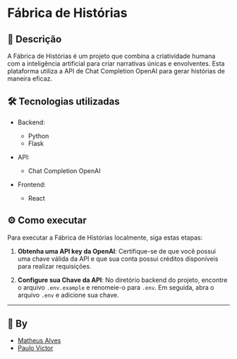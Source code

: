 # Fábrica de Histórias

## 🚀 Descrição

A Fábrica de Histórias é um projeto que combina a criatividade humana com a inteligência artificial para criar narrativas únicas e envolventes. Esta plataforma utiliza a API de Chat Completion OpenAI para gerar histórias de maneira eficaz.

## 🛠️ Tecnologias utilizadas
- Backend:
    - Python
    - Flask

- API:
    - Chat Completion OpenAI

- Frontend:
    - React

## ⚙️ Como executar

Para executar a Fábrica de Histórias localmente, siga estas etapas:

1. **Obtenha uma API key da OpenAI**:
   Certifique-se de que você possui uma chave válida da API e que sua conta possui créditos disponíveis para realizar requisições.

2. **Configure sua Chave da API**:
    No diretório backend do projeto, encontre o arquivo `.env.example` e renomeie-o para `.env`. Em seguida, abra o arquivo `.env` e adicione sua chave.

---
## 👥 By
- [Matheus Alves](https://github.com/matheus-a-r)
- [Paulo Victor](https://github.com/paulonc)
